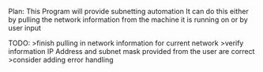 Plan: 
	This Program will provide subnetting automation
	It can do this either by pulling the network information from the machine it is running on or by user input

TODO:
	>finish pulling in network information for current network
	>verify information IP Address and subnet mask provided from the user are correct
	>consider adding error handling


